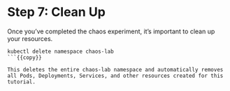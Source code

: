 # Step 7: Clean Up

Once you’ve completed the chaos experiment, it’s important to clean up your resources.

```
kubectl delete namespace chaos-lab
```{{copy}}

This deletes the entire chaos-lab namespace and automatically removes all Pods, Deployments, Services, and other resources created for this tutorial.